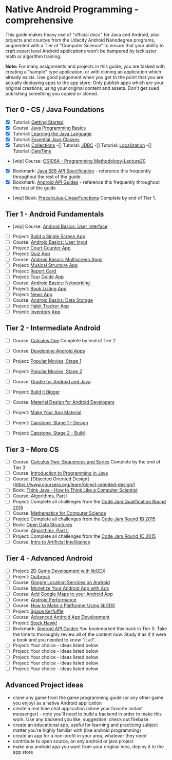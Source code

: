 # Native Android Programming - comprehensive

This guide makes heavy use of "official docs" for Java and Android, plus projects and cources from the Udacity
Android Nanodegree programs, augmented with a Tier of "Computer Science" to ensure that your ability to 
craft expert level Android applications won't be hampered by lackluster math or
algorithm training.

**Note:** For many assignments and projects in this guide, you are
tasked with creating a "sample" type application, or with cloning an application which already exists.
Use good judgement when you get to the point that you are actually deploying apps to the app store. Only
publish apps which are your original creations, using your original content and assets. Don't get sued 
publishing something you copied or cloned.



## Tier 0 - CS / Java Foundations
- [x] Tutorial: [Getting Started](http://docs.oracle.com/javase/tutorial/getStarted/index.html)
- [x] Course: [Java Programming Basics](https://www.udacity.com/course/java-programming-basics--ud282)
- [x] Tutorial: [Learning the Java Language](http://docs.oracle.com/javase/tutorial/java/index.html)
- [x] Tutorial: [Essential Java Classes](http://docs.oracle.com/javase/tutorial/essential/index.html)
- [x] Tutorial: [Collections](http://docs.oracle.com/javase/tutorial/collections/index.html)
-[] Tutorial: [JDBC](http://docs.oracle.com/javase/tutorial/jdbc/basics/index.html)
-[] Tutorial: [Localization](http://docs.oracle.com/javase/tutorial/i18n/)
-[] Tutorial :[DateTime](http://docs.oracle.com/javase/tutorial/datetime/index.html)
- [wip] Course: [CS106A - Programming Methodology-Lecture20](https://see.stanford.edu/Course/CS106A)
- [x] Bookmark: [Java SE8 API Specification](http://docs.oracle.com/javase/8/docs/api/index.html) - reference this frequently throughout the rest of the guide
- [x] Bookmark: [Android API Guides](https://developer.android.com/guide/index.html) - reference this frequently throughout the rest of the guide
- [wip] Book: [Precalculus-LinearFunctions](https://openstax.org/details/books/precalculus) Complete by end of Tier 1.

## Tier 1 - Android Fundamentals
- [wip] Course: [Android Basics: User Interface](https://www.udacity.com/course/android-basics-user-interface--ud834)
- [ ] Project: [Build a Single Screen App](./projects/android/YourFirstApp.md)
- [ ] Course: [Android Basics: User Input](https://www.udacity.com/course/android-basics-user-input--ud836)
- [ ] Project: [Court Counter App](./projects/android/CourtCounter.md)
- [ ] Project: [Quiz App](./projects/android/QuizApp.md)
- [ ] Course: [Android Basics: Multiscreen Apps](https://www.udacity.com/course/android-basics-multiscreen-apps--ud839)
- [ ] Project: [Musical Structure App](./projects/android/MusicalStructure.md) 
- [ ] Project: [Report Card](./projects/android/ReportCard.md) 
- [ ] Project: [Tour Guide App](./projects/android/TourGuide.md)
- [ ] Course: [Android Basics: Networking](https://www.udacity.com/course/android-basics-networking--ud843)
- [ ] Project: [Book Listing App](./projects/android/BookListing.md)
- [ ] Project: [News App](./projects/android/NewsApp.md)
- [ ] Course: [Android Basics: Data Storage](https://www.udacity.com/course/android-basics-data-storage--ud845)
- [ ] Project: [Habit Tracker App](./projects/android/HabitTracker.md) 
- [ ] Project: [Inventory App](./projects/android/Inventory.md)

## Tier 2 - Intermediate Android
- [ ] Course: [Calculus One](https://www.coursera.org/learn/calculus1) Complete by end of Tier 2 
- [ ] Course: [Developing Android Apps](https://www.udacity.com/course/new-android-fundamentals--ud851)
- [ ] Project: [Popular Movies, Stage 1](./projects/android/PopularMoviesStage1.md)
- [ ] Project: [Popular Movies, Stage 2](./projects/android/PopularMoviesStage2.md)
- [ ] Course: [Gradle for Android and Java](https://www.udacity.com/course/gradle-for-android-and-java--ud867)
- [ ] Project: [Build it Bigger](./projects/android/BuildItBigger.md)
- [ ] Course: [Material Design for Android Developers](https://www.udacity.com/course/material-design-for-android-developers--ud862)
- [ ] Project: [Make Your App Material](./projects/android/MakeYourAppMaterial.md)
- [ ] Project: [Capstone, Stage 1 - Design](./projects/android/CapstoneStage1-Design.md)
- [ ] Project: [Capstone, Stage 2 - Build](./projects/android/CapstoneStage2-Build.md)


## Tier 3 - More CS 
- [ ] Course: [Calculus Two: Sequences and Series](https://www.coursera.org/learn/advanced-calculus) Complete by the end of Tier 3    
- [ ] Course: [Introduction to Programming in Java](https://ocw.mit.edu/courses/electrical-engineering-and-computer-science/6-092-introduction-to-programming-in-java-january-iap-2010/)
-[ ] Course: [Objected Oriented Design] (https://www.coursera.org/learn/object-oriented-design/)
- [ ] Book: [Think Java - How to Think Like a Computer Scientist](http://greenteapress.com/wp/think-java/) 
- [ ] Course: [Algorithms, Part I](https://www.coursera.org/learn/algorithms-part1)    
- [ ] Project: Complete all challenges from the [Code Jam Qualification Round 2015](https://code.google.com/codejam/contest/6224486/dashboard)
- [ ] Course: [Mathematics for Computer Science](https://ocw.mit.edu/courses/electrical-engineering-and-computer-science/6-042j-mathematics-for-computer-science-spring-2015/index.htm)
- [ ] Project: Complete all challenges from the [Code Jam Round 1B 2015](https://code.google.com/codejam/contest/8224486/dashboard)
- [ ] Book:  [Open Data Structures](http://www.aupress.ca/books/120226/ebook/99Z_Morin_2013-Open_Data_Structures.pdf)
- [ ] Course: [Algorithms, Part II](https://www.coursera.org/learn/algorithms-part2)
- [ ] Project: Complete all challenges from the [Code Jam Round 1C 2015](https://code.google.com/codejam/contest/4244486/dashboard)
- [ ] Course: [Intro to Artificial Intelligence](https://www.udacity.com/course/intro-to-artificial-intelligence--cs271)

## Tier 4 - Advanced Android

- [ ] Project: [2D Game Development with libGDX](https://www.udacity.com/course/2d-game-development-with-libgdx--ud405)
- [ ] Project: [Outbreak](./projects/android/Outbreak.md)
- [ ] Course: [Google Location Services on Android](https://www.udacity.com/course/google-location-services-on-android--ud876-1)
- [ ] Course: [Monetize Your Android App with Ads](https://www.udacity.com/course/monetize-your-android-app-with-ads--ud876-3)
- [ ] Course: [Add Google Maps to your Android App](https://www.udacity.com/course/add-google-maps-to-your-android-app--ud876-4)
- [ ] Course: [Android Performance](https://www.udacity.com/course/android-performance--ud825)
- [ ] Course: [How to Make a Platformer Using libGDX](https://www.udacity.com/course/how-to-make-a-platformer-using-libgdx--ud406)
- [ ] Project: [Space Kerfuffle](./projects/android/SpaceKerfuffle!.md)
- [ ] Course: [Advanced Android App Development](https://www.udacity.com/course/advanced-android-app-development--ud855)
- [ ] Project: [Stock Hawk!](./projects/android/StockHawk.md)
- [ ] Bookmark: [Android API Guides](https://developer.android.com/guide/index.html) You bookmarked this back in Tier 0. 
Take the time to thoroughly review all of the content now. Study it as if it were a book and you needed to know "it all".
- [ ] Project: Your choice - ideas listed below
- [ ] Project: Your choice - ideas listed below
- [ ] Project: Your choice - ideas listed below
- [ ] Project: Your choice - ideas listed below
- [ ] Project: Your choice - ideas listed below

## Advanced Project ideas

* clone any game from the game programming guide (or any other game you enjoy) as a native Android application
* create a real time chat application (clone your favorite instant messenger) - note you'll need to build a backend in 
order to make this work. Use any backend you like, suggestion: check out firebase.
* create an educational app, useful for learning and practicing subject matter you're highly familiar with (like android programming)
* create an app for a non-profit in your area, whatever they need
* contribute to open source, on any android or java project
* make any android app you want from your original idea, deploy it to the app store



